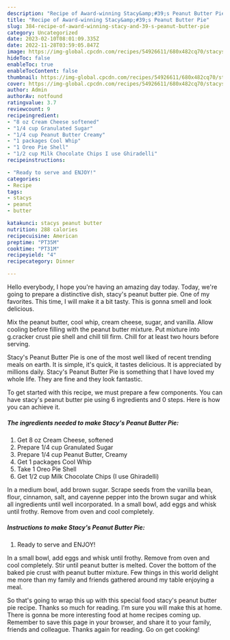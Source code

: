 ```yaml
---
description: "Recipe of Award-winning Stacy&amp;#39;s Peanut Butter Pie"
title: "Recipe of Award-winning Stacy&amp;#39;s Peanut Butter Pie"
slug: 384-recipe-of-award-winning-stacy-and-39-s-peanut-butter-pie
category: Uncategorized
date: 2023-02-10T08:01:09.335Z
date: 2022-11-28T03:59:05.847Z
image: https://img-global.cpcdn.com/recipes/54926611/680x482cq70/stacys-peanut-butter-pie-recipe-main-photo.jpg
hideToc: false
enableToc: true
enableTocContent: false
thumbnail: https://img-global.cpcdn.com/recipes/54926611/680x482cq70/stacys-peanut-butter-pie-recipe-main-photo.jpg
cover: https://img-global.cpcdn.com/recipes/54926611/680x482cq70/stacys-peanut-butter-pie-recipe-main-photo.jpg
author: Admin
authorAv: notfound
ratingvalue: 3.7
reviewcount: 9
recipeingredient:
- "8 oz Cream Cheese softened"
- "1/4 cup Granulated Sugar"
- "1/4 cup Peanut Butter Creamy"
- "1 packages Cool Whip"
- "1 Oreo Pie Shell"
- "1/2 cup Milk Chocolate Chips I use Ghiradelli"
recipeinstructions:

- "Ready to serve and ENJOY!"
categories:
- Recipe
tags:
- stacys
- peanut
- butter

katakunci: stacys peanut butter 
nutrition: 288 calories
recipecuisine: American
preptime: "PT35M"
cooktime: "PT31M"
recipeyield: "4"
recipecategory: Dinner

---
```



Hello everybody, I hope you're having an amazing day today. Today, we're going to prepare a distinctive dish, stacy&#39;s peanut butter pie. One of my favorites. This time, I will make it a bit tasty. This is gonna smell and look delicious.

Mix the peanut butter, cool whip, cream cheese, sugar, and vanilla. Allow cooling before filling with the peanut butter mixture. Put mixture into g.cracker crust pie shell and chill till firm. Chill for at least two hours before serving.

Stacy&#39;s Peanut Butter Pie is one of the most well liked of recent trending meals on earth. It is simple, it's quick, it tastes delicious. It is appreciated by millions daily. Stacy&#39;s Peanut Butter Pie is something that I have loved my whole life. They are fine and they look fantastic.


To get started with this recipe, we must prepare a few components. You can have stacy&#39;s peanut butter pie using 6 ingredients and 0 steps. Here is how you can achieve it.

<!--inarticleads1-->

##### The ingredients needed to make Stacy&#39;s Peanut Butter Pie:

1. Get 8 oz Cream Cheese, softened
1. Prepare 1/4 cup Granulated Sugar
1. Prepare 1/4 cup Peanut Butter, Creamy
1. Get 1 packages Cool Whip
1. Take 1 Oreo Pie Shell
1. Get 1/2 cup Milk Chocolate Chips (I use Ghiradelli)


In a medium bowl, add brown sugar. Scrape seeds from the vanilla bean, flour, cinnamon, salt, and cayenne pepper into the brown sugar and whisk all ingredients until well incorporated. In a small bowl, add eggs and whisk until frothy. Remove from oven and cool completely. 

<!--inarticleads2-->

##### Instructions to make Stacy&#39;s Peanut Butter Pie:


1. Ready to serve and ENJOY!

In a small bowl, add eggs and whisk until frothy. Remove from oven and cool completely. Stir until peanut butter is melted. Cover the bottom of the baked pie crust with peanut butter mixture. Few things in this world delight me more than my family and friends gathered around my table enjoying a meal. 

So that's going to wrap this up with this special food stacy&#39;s peanut butter pie recipe. Thanks so much for reading. I'm sure you will make this at home. There is gonna be more interesting food at home recipes coming up. Remember to save this page in your browser, and share it to your family, friends and colleague. Thanks again for reading. Go on get cooking!
